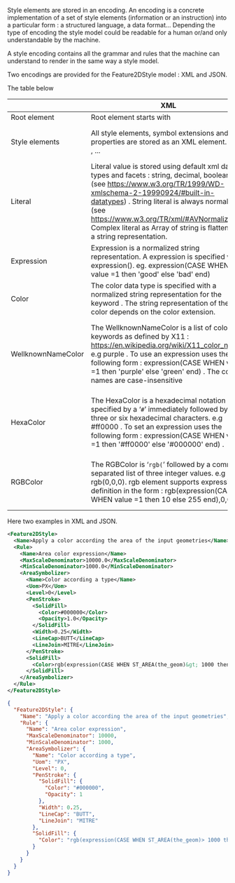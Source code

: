 Style elements are stored in an encoding. An encoding is a concrete implementation of a set of style elements  (information or an instruction) into a particular form : a structured language,  a data format... Depending the type of encoding the style model could be readable for a human or/and only understandable by the machine.

A style encoding contains all the grammar and rules that the machine can understand to render in the same way a style model.

Two encodings are provided for the Feature2DStyle model :  XML and JSON. 

The table below 

|                    | XML                                                          | JSON                                                         |
| ------------------ | ------------------------------------------------------------ | ------------------------------------------------------------ |
| Root element       | Root element starts with <Feature2DStyle>                    | Root element starts with "Feature2DStyle"                                         |
| Style elements     | All style elements, symbol extensions and their properties are stored as an XML element. e.g <PointSymbolizer>, <WellKnownName>, <SolidFill>... | All style elements, symbol extensions and their properties are stored as an JSON element. e.g "PointSymbolizer", "WellKnownName", "SolidFill"... |
| Literal            | Literal value is stored using default xml data types and facets : string, decimal, boolean  (see https://www.w3.org/TR/1999/WD-xmlschema-2-19990924/#built-in-datatypes) . String literal is always normalized  (see https://www.w3.org/TR/xml/#AVNormalize).  Complex literal as Array of string is flattened to a string representation. | Literal value is stored as in the four json data type : string, number, boolean and null (see https://tools.ietf.org/html/rfc7159).  Complex literal as Array of string is flattened to a string representation. |
| Expression         | Expression is a normalized string representation. A expression is specified with: expression(). eg. expression(CASE WHEN value =1 then 'good' else 'bad' end) | Expression is a string representation specified with : expression(). eg. "expression(CASE WHEN value =1 then 'good' else 'bad' end)" |
| Color              | The color data type is specified with a normalized string representation for the keyword <color>. The string representation of the color depends on the color extension. | The color data type is specified with a  string representation for the keyword "color". The string representation of the color depends on the color extension. |
| WellknownNameColor | The WellknownNameColor is a list of  color keywords as defined by X11 : https://en.wikipedia.org/wiki/X11_color_names e.g <Color>purple</Color> . To use an expression uses the following form : <Color>expression(CASE WHEN value =1 then 'purple' else 'green' end) </Color>. The color names are case-insensitive | The WellknownNameColor is a list of  color keywords as defined by X11 : https://en.wikipedia.org/wiki/X11_color_names e.g "Color":"purple" . To use an expression uses the following form : "Color":"expression(CASE WHEN value =1 then 'purple' else 'green' end) ". The color names are case-insensitive |
| HexaColor          | The HexaColor is a hexadecimal notation specified by a ‘`#`’ immediately followed by  three or six   hexadecimal characters. e.g <Color>#ff0000</Color> . To set an expression uses the following form : <Color>expression(CASE WHEN value =1 then '#ff0000' else '#000000' end) </Color>. | The HexaColor is a hexadecimal notation specified by a ‘`#`’ immediately followed by  three or six   hexadecimal characters. e.g "Color":"#ff0000" . To set an expression uses the following form : "Color":"expression(CASE WHEN value =1 then '#ff0000' else '#000000' end) ". |
| RGBColor           | The RGBColor  is ‘`rgb(`’ followed by a comma-separated list of three   integer values. e.g <Color>rgb(0,0,0)</Color>. rgb element supports expression definition in the form  : <Color>rgb(expression(CASE WHEN value =1 then 10 else 255 end),0,0)</Color> | The RGBColor  is ‘`rgb(`’ followed by a comma-separated list of three   integer values. e.g "Color":rgb(0,0,0). rgb element supports expression definition in the form  : "Color":"rgb(expression(CASE WHEN value =1 then 10 else 255 end),0,0)" |



Here two examples in XML and JSON.



```xml
<Feature2DStyle>
  <Name>Apply a color according the area of the input geometries</Name>
  <Rule>
    <Name>Area color expression</Name>
    <MaxScaleDenominator>10000.0</MaxScaleDenominator>
    <MinScaleDenominator>1000.0</MinScaleDenominator>
    <AreaSymbolizer>
      <Name>Color according a type</Name>
      <Uom>PX</Uom>
      <Level>0</Level>
      <PenStroke>
        <SolidFill>
          <Color>#000000</Color>
          <Opacity>1.0</Opacity>
        </SolidFill>
        <Width>0.25</Width>
        <LineCap>BUTT</LineCap>
        <LineJoin>MITRE</LineJoin>
      </PenStroke>
      <SolidFill>
        <Color>rgb(expression(CASE WHEN ST_AREA(the_geom)&gt; 1000 then 12 else 0 end),expression(15),expression(120))</Color>
      </SolidFill>
    </AreaSymbolizer>
  </Rule>
</Feature2DStyle>
```



```json
{
  "Feature2DStyle": {
    "Name": "Apply a color according the area of the input geometries",
    "Rule": {
      "Name": "Area color expression",
      "MaxScaleDenominator": 10000,
      "MinScaleDenominator": 1000,
      "AreaSymbolizer": {
        "Name": "Color according a type",
        "Uom": "PX",
        "Level": 0,
        "PenStroke": {
          "SolidFill": {
            "Color": "#000000",
            "Opacity": 1
          },
          "Width": 0.25,
          "LineCap": "BUTT",
          "LineJoin": "MITRE"
        },
        "SolidFill": {
          "Color": "rgb(expression(CASE WHEN ST_AREA(the_geom)> 1000 then 12 else 0 end),expression(15),expression(120))"
        }
      }
    }
  }
}
```


